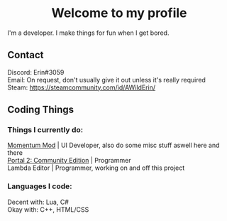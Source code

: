 <h1 align="center">Welcome to my profile</h1>

I'm a developer. I make things for fun when I get bored.

## Contact
Discord: Erin#3059 <br>
Email: On request, don't usually give it out unless it's really required <br>
Steam: https://steamcommunity.com/id/AWildErin/ <br>

## Coding Things

### Things I currently do:
[Momentum Mod](https://momentum-mod.org/) | UI Developer, also do some misc stuff aswell here and there <br>
[Portal 2: Community Edition](https://portal2communityedition.com/) | Programmer <br>
Lambda Editor | Programmer, working on and off this project <br>

### Languages I code:
Decent with: Lua, C# <br>
Okay with: C++, HTML/CSS <br>
